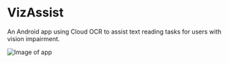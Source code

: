 # VizAssist
An Android app using Cloud OCR to assist text reading tasks for users with vision impairment.

![Image of app](https://github.com/ChrisSun99/VizAssist/master/recognition_result.png)
